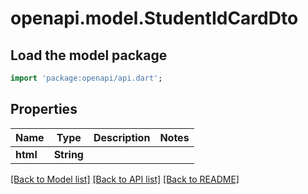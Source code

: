 # openapi.model.StudentIdCardDto

## Load the model package
```dart
import 'package:openapi/api.dart';
```

## Properties
Name | Type | Description | Notes
------------ | ------------- | ------------- | -------------
**html** | **String** |  | 

[[Back to Model list]](../README.md#documentation-for-models) [[Back to API list]](../README.md#documentation-for-api-endpoints) [[Back to README]](../README.md)


